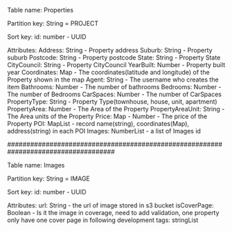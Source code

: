 Table name: Properties

Partition key: String = PROJECT

Sort key: id: number - UUID

Attributes:
Address: String - Property address
Suburb: String - Property suburb
Postcode: String - Property postcode
State: String - Property State
CityCouncil: String - Property CityCouncil
YearBuilt: Number - Property built year
Coordinates: Map - The coordinates(latitude and longitude) of the Property shown in the map
Agent: String - The username who creates the item
Bathrooms: Number - The number of bathrooms
Bedrooms: Number - The number of Bedrooms
CarSpaces: Number - The number of CarSpaces
PropertyType: String - Property Type(townhouse, house, unit, apartment)
PropertyArea: Number - The Area of the Property
PropertyAreaUnit: String - The Area units of the Property
Price: Map - Number - The price of the Property 
POI: MapList - record name(string), coordinates(Map), address(string) in each POI
Images: NumberList - a list of Images id

####################################################################################

Table name: Images

Partition key: String = IMAGE

Sort key: id: number - UUID

Attributes:
url: String - the url of image stored in s3 bucket
isCoverPage: Boolean  - Is it the image in coverage, 
                        need to add validation, one 
                        property only have one cover 
                        page in following development
tags: stringList
